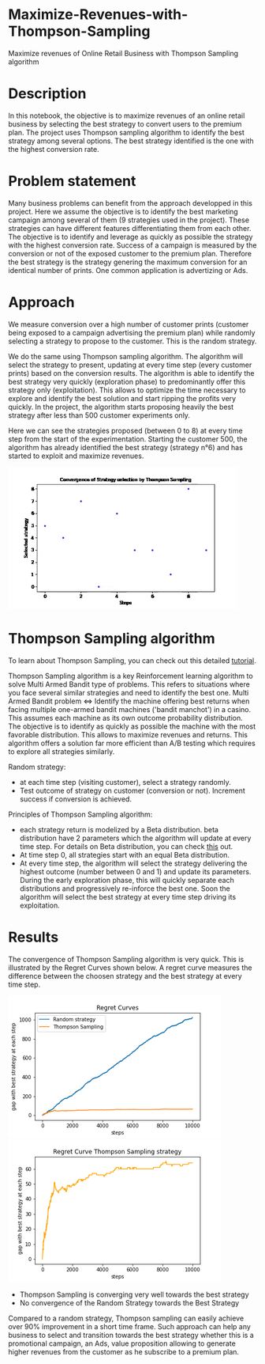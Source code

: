 # Maximize-Revenues-with-Thompson-Sampling
Maximize revenues of Online Retail Business with Thompson Sampling algorithm

# Description
In this notebook, the objective is to maximize revenues of an online retail business by selecting the best strategy to convert users to the premium plan.
The project uses Thompson sampling algorithm to identify the best strategy among several options.
The best strategy identified is the one with the highest conversion rate.

# Problem statement
Many business problems can benefit from the approach developped in this project.
Here we assume the objective is to identify the best marketing campaign among several of them (9 strategies used in the project). These strategies can have different features differentiating them from each other. The objective is to identify and leverage as quickly as possible the strategy with the highest conversion rate.
Success of a campaign is measured by the conversion or not of the exposed customer to the premium plan.
Therefore the best strategy is the strategy genering the maximum conversion for an identical number of prints. One common application is advertizing or Ads.

# Approach
We measure conversion over a high number of customer prints (customer being exposed to a campaign advertising the premium plan) while randomly selecting a strategy to propose to the customer. This is the random strategy.

We do the same using Thompson sampling algorithm. The algorithm will select the strategy to present, updating at every time step (every customer prints) based on the conversion results. The algorithm is able to identify the best strategy very quickly (exploration phase) to predominantly offer this strategy only (exploitation). This allows to optimize the time necessary to explore and identify the best solution and start ripping the profits very quickly. In the project, the algorithm starts proposing heavily the best strategy after less than 500 customer experiments only.

Here we can see the strategies proposed (between 0 to 8) at every time step from the start of the experimentation. Starting the customer 500, the algorithm has already identified the best strategy (strategy n°6) and has started to exploit and maximize revenues.

![](thompsonconvergence.gif)

# Thompson Sampling algorithm

To learn about Thompson Sampling, you can check out this detailed [tutorial](https://arxiv.org/pdf/1707.02038.pdf).

Thompson Sampling algorithm is a key Reinforcement learning algorithm to solve Multi Armed Bandit type of problems. This refers to situations where you face several similar strategies and need to identify the best one. Multi Armed Bandit problem <=> Identify the machine offering best returns when facing multiple one-armed bandit machines ('bandit manchot') in a casino.
This assumes each machine as its own outcome probability distribution. The objective is to identify as quickly as possible the machine with the most favorable distribution. This allows to maximize revenues and returns. This algorithm offers a solution far more efficient than A/B testing which requires to explore all strategies similarly.

Random strategy:
- at each time step (visiting customer), select a strategy randomly.
- Test outcome of strategy on customer (conversion or not). Increment success if conversion is achieved.

Principles of Thompson Sampling algorithm:
- each strategy return is modelized by a Beta distribution. beta distribution have 2 parameters which the algorithm will update at every time step. For details on Beta distribution, you can check [this](https://en.wikipedia.org/wiki/Beta_distribution) out.
- At time step 0, all strategies start with an equal Beta distribution.
- At every time step, the algorithm will select the strategy delivering the highest outcome (number between 0 and 1) and update its parameters. During the early exploration phase, this will quickly separate each distributions and progressively re-inforce the best one. Soon the algorithm will select the best strategy at every time step driving its exploitation.

# Results

The convergence of Thompson Sampling algorithm is very quick. This is illustrated by the Regret Curves shown below. A regret curve measures the difference between the choosen strategy and the best strategy at every time step.

![](random.png)    ![](thompson.png)

- Thompson Sampling is converging very well towards the best strategy
- No convergence of the Random Strategy towards the Best Strategy

Compared to a random strategy, Thompson sampling can easily achieve over 90% improvement in a short time frame. Such approach can help any business to select and transition towards the best strategy whether this is a promotional campaign, an Ads, value proposition allowing to generate higher revenues from the customer as he subscribe to a premium plan.

